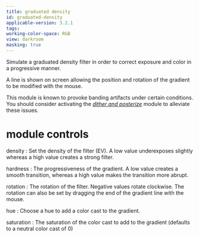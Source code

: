 ```yaml
---
title: graduated density
id: graduated-density
applicable-version: 3.2.1
tags: 
working-color-space: RGB 
view: darkroom
masking: true
---
```


Simulate a graduated density filter in order to correct exposure and color in a progressive manner.

A line is shown on screen allowing the position and rotation of the gradient to be modified with the mouse.

This module is known to provoke banding artifacts under certain conditions. You should consider activating the [_dither and posterize_](./dithering.md) module to alleviate these issues.

# module controls

density
: Set the density of the filter (EV). A low value underexposes slightly whereas a high value creates a strong filter.

hardness
: The progressiveness of the gradient. A low value creates a smooth transition, whereas a high value makes the transition more abrupt.

rotation
: The rotation of the filter. Negative values rotate clockwise. The rotation can also be set by dragging the end of the gradient line with the mouse.

hue
: Choose a hue to add a color cast to the gradient.

saturation
: The saturation of the color cast to add to the gradient (defaults to a neutral color cast of 0)
